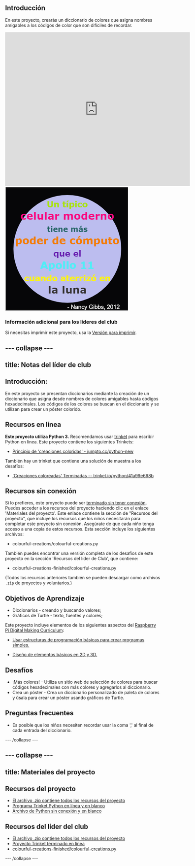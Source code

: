 ## Introducción

En este proyecto, crearás un diccionario de colores que asigna nombres amigables a los códigos de color que son difíciles de recordar.

<div class="trinket">
  <iframe src="https://trinket.io/embed/python/97822f48b7?outputOnly=true&start=result" width="600" height="500" frameborder="0" marginwidth="0" marginheight="0" allowfullscreen>
  </iframe>
  <img src="images/colourful-finished.png">
</div>

### Información adicional para los líderes del club

Si necesitas imprimir este proyecto, usa la [Versión para imprimir](https://projects.raspberrypi.org/en/projects/colourful-creations/print).

## \--- collapse \---

## title: Notas del líder de club

## Introducción:

En este proyecto se presentan diccionarios mediante la creación de un diccionario que asigna desde nombres de colores amigables hasta códigos hexadecimales. Los códigos de los colores se buscan en el diccionario y se utilizan para crear un póster colorido.

## Recursos en línea

**Este proyecto utiliza Python 3.** Recomendamos usar [trinket](https://trinket.io/) para escribir Python en línea. Este proyecto contiene los siguientes Trinkets:

* [Principio de 'creaciones coloridas' - jumpto.cc/python-new](http://jumpto.cc/python-new)

También hay un trinket que contiene una solución de muestra a los desafíos:

* ['Creaciones coloreadas' Terminadas -- trinket.io/python/41a99e668b](https://trinket.io/python/97822f48b7)

## Recursos sin conexión

Si lo prefieres, este proyecto puede ser [terminado sin tener conexión](https://www.codeclubprojects.org/en-GB/resources/python-working-offline/). Puedes acceder a los recursos del proyecto haciendo clic en el enlace 'Materiales del proyecto'. Este enlace contiene la sección de "Recursos del proyecto", que incluye los recursos que los niños necesitarán para completar este proyecto sin conexión. Asegúrate de que cada niño tenga acceso a una copia de estos recursos. Esta sección incluye los siguientes archivos:

* colourful-creations/colourful-creations.py

También puedes encontrar una versión completa de los desafíos de este proyecto en la sección 'Recursos del líder de Club', que contiene:

* colourful-creations-finished/colourful-creations.py

(Todos los recursos anteriores también se pueden descargar como archivos `.zip` de proyectos y voluntarios.)

## Objetivos de Aprendizaje

* Diccionarios - creando y buscando valores;
* Gráficos de Turtle - texto, fuentes y colores;

Este proyecto incluye elementos de los siguientes aspectos del [Raspberry Pi Digital Making Curriculum](http://rpf.io/curriculum):

* [Usar estructuras de programación básicas para crear programas simples.](https://www.raspberrypi.org/curriculum/programming/creator)

* [Diseño de elementos básicos en 2D y 3D.](https://www.raspberrypi.org/curriculum/design/creator)

## Desafíos

* ¡Más colores! - Utiliza un sitio web de selección de colores para buscar códigos hexadecimales con más colores y agregarlos al diccionario. 
* Crea un póster - Crea un diccionario personalizado de paleta de colores y úsala para crear un póster usando gráficos de Turtle. 

## Preguntas frecuentes

* Es posible que los niños necesiten recordar usar la coma ',' al final de cada entrada del diccionario. 

\--- /collapse \---

## \--- collapse \---

## title: Materiales del proyecto

## Recursos del proyecto

* [El archivo .zip contiene todos los recursos del proyecto](resources/colourful-creations-project-resources.zip)
* [Programa Trinket Python en línea y en blanco](http://jumpto.cc/python-new)
* [Archivo de Python sin conexión y en blanco](resources/new-new.py)

## Recursos del líder del club

* [El archivo .zip contiene todos los recursos del proyecto](resources/colourful-creations-volunteer-resources.zip)
* [Proyecto Trinket terminado en línea](https://trinket.io/python/97822f48b7)
* [colourful-creations-finished/colourful-creations.py](resources/colourful-creations-finished-colourful-creations.py)

\--- /collapse \---